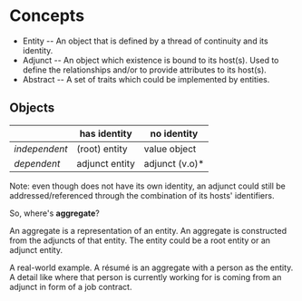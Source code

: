 # Concepts

* Entity -- An object that is defined by a thread of continuity and
  its identity.
* Adjunct -- An object which existence is bound to its host(s). Used
  to define the relationships and/or to provide attributes to its host(s).
* Abstract -- A set of traits which could be implemented by entities.

## Objects

|               | has identity   | no identity      |
|---------------|----------------|------------------|
| _independent_ | (root) entity  | value object     |
| _dependent_   | adjunct entity | adjunct (v.o)*   |

Note: even though does not have its own identity, an adjunct could still
be addressed/referenced through the combination of its hosts' identifiers.

So, where's **aggregate**?

An aggregate is a representation of an entity. An aggregate is
constructed from the adjuncts of that entity. The entity could be a
root entity or an adjunct entity.

A real-world example. A résumé is an aggregate with a person as the
entity. A detail like where that person is currently working for is
coming from an adjunct in form of a job contract.
